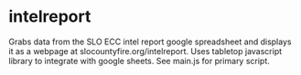 # intelreport

Grabs data from the SLO ECC intel report google spreadsheet and displays it as a webpage at slocountyfire.org/intelreport. Uses tabletop javascript library to integrate with google sheets. See main.js for primary script.